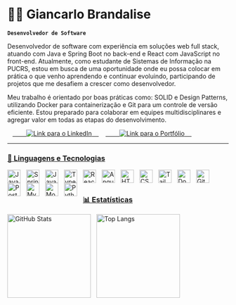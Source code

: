 # 👨‍💻 Giancarlo Brandalise

**`Desenvolvedor de Software`**

Desenvolvedor de software com experiência em soluções web full stack, atuando com Java e Spring Boot no back-end e React com JavaScript no front-end. Atualmente, como estudante de Sistemas de Informação na PUCRS, estou em busca de uma oportunidade onde eu possa colocar em prática o que venho aprendendo e continuar evoluindo, participando de projetos que me desafiem a crescer como desenvolvedor.

Meu trabalho é orientado por boas práticas como: SOLID e Design Patterns, utilizando Docker para containerização e Git para um controle de versão eficiente. Estou preparado para colaborar em equipes multidisciplinares e agregar valor em todas as etapas do desenvolvimento.

<p align="left">
       <a href="https://www.linkedin.com/in/giancarlo-brandalise">
        <img 
            alt="Link para o LinkedIn" 
            title="Conecte-se comigo no LinkedIn" 
            src="https://img.shields.io/badge/-LinkedIn-0077B5?style=for-the-badge&logo=linkedin&logoColor=white"
        />
    </a>
       <a href="https://giancarlo-folio-showcase.lovable.app">
        <img 
            alt="Link para o Portfólio" 
            title="Acesse meu Portfólio" 
            src="https://img.shields.io/badge/Portfolio-000000?style=for-the-badge&logo=folder&logoColor=white"
        />
    
</p>

---

### 🤖 Linguagens e Tecnologias

<img align="left" alt="Java" title="Java" width="30px" style="padding-right: 10px;" src="https://cdn.jsdelivr.net/gh/devicons/devicon@latest/icons/java/java-original.svg" />
<img align="left" alt="Spring" title="Spring Boot" width="30px" style="padding-right: 10px;" src="https://cdn.jsdelivr.net/gh/devicons/devicon@latest/icons/spring/spring-original.svg" />
<img align="left" alt="JavaScript" title="JavaScript" width="30px" style="padding-right: 10px;" src="https://cdn.jsdelivr.net/gh/devicons/devicon@latest/icons/javascript/javascript-original.svg" />
<img align="left" alt="TypeScript" title="TypeScript" width="30px" style="padding-right: 10px;" src="https://cdn.jsdelivr.net/gh/devicons/devicon@latest/icons/typescript/typescript-original.svg" />
<img align="left" alt="React" title="React" width="30px" style="padding-right: 10px;" src="https://cdn.jsdelivr.net/gh/devicons/devicon@latest/icons/react/react-original.svg" />
<img align="left" alt="Angular" title="Angular" width="30px" style="padding-right: 10px;" src="https://cdn.jsdelivr.net/gh/devicons/devicon@latest/icons/angular/angular-original.svg" />
<img align="left" alt="HTML" title="HTML" width="30px" style="padding-right: 10px;" src="https://cdn.jsdelivr.net/gh/devicons/devicon@latest/icons/html5/html5-original.svg" />
<img align="left" alt="CSS" title="CSS" width="30px" style="padding-right: 10px;" src="https://cdn.jsdelivr.net/gh/devicons/devicon@latest/icons/css3/css3-original.svg" />
<img align="left" alt="Tailwind" title="Tailwind CSS" width="30px" style="padding-right: 10px;" src="https://cdn.jsdelivr.net/gh/devicons/devicon@latest/icons/tailwindcss/tailwindcss-original.svg" />
<img align="left" alt="Docker" title="Docker" width="30px" style="padding-right: 10px;" src="https://cdn.jsdelivr.net/gh/devicons/devicon@latest/icons/docker/docker-original.svg" />
<img align="left" alt="Git" title="Git" width="30px" style="padding-right: 10px;" src="https://cdn.jsdelivr.net/gh/devicons/devicon@latest/icons/git/git-original.svg" />
<img align="left" alt="PostgreSQL" title="PostgreSQL" width="30px" style="padding-right: 10px;" src="https://cdn.jsdelivr.net/gh/devicons/devicon@latest/icons/postgresql/postgresql-original.svg" />
<img align="left" alt="MySQL" title="MySQL" width="30px" style="padding-right: 10px;" src="https://cdn.jsdelivr.net/gh/devicons/devicon@latest/icons/mysql/mysql-original.svg" />
<img align="left" alt="MongoDB" title="MongoDB" width="30px" style="padding-right: 10px;" src="https://cdn.jsdelivr.net/gh/devicons/devicon@latest/icons/mongodb/mongodb-original.svg" />
<img align="left" alt="Python" title="Python" width="30px" style="padding-right: 10px;" src="https://cdn.jsdelivr.net/gh/devicons/devicon@latest/icons/python/python-original.svg" />

<br/>
<br/>

### 📊 Estatísticas

<p>
  <img 
    align="left" 
    alt="GitHub Stats" 
    height="190" 
    style="padding-right: 10px;" 
    src="https://github-readme-stats.vercel.app/api?username=Giancarlo-BR&show_icons=true&theme=tokyonight&include_all_commits=true&locale=pt-br" 
  />

<img 
      align="left" 
      alt="Top Langs" 
      height="190" 
      src="https://github-readme-stats.vercel.app/api/top-langs/?username=Giancarlo-BR&theme=tokyonight&layout=compact&custom_title=Linguagens&langs_count=8" 
  />

</p>
